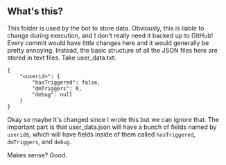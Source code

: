 ## What's this?
This folder is used by the bot to store data. Obviously, this is liable to change during execution, and I don't really need it backed up to GitHub! Every commit would have little changes here and it would generally be pretty annoying. Instead, the basic structure of all the JSON files here are stored in text files. Take user_data.txt:
```
{
	"<userid>": {
		"hasTriggered": false,
		"dmTriggers": 0,
		"debug": null
	}
}
```
Okay so maybe it's changed since I wrote this but we can ignore that. The important part is that user_data.json will have a bunch of fields named by `userid`s, which will have fields inside of them called `hasTriggered`, `dmTriggers`, and `debug`.

Makes sense? Good.
